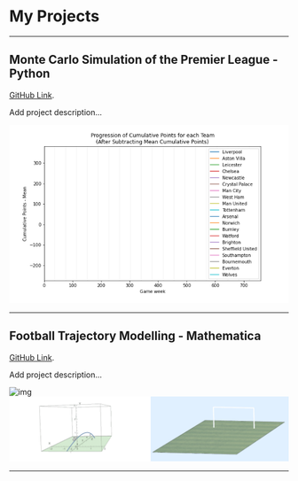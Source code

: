 # My Projects
-------------
## Monte Carlo Simulation of the Premier League - Python

[GitHub Link](https://github.com/fanahanmc/ACM40960-ProjMathsModel).

Add project description...

![img](img/pointsprogression.gif)

-------------
## Football Trajectory Modelling - Mathematica

[GitHub Link](https://github.com/fanahanmc/ACM40730-Project-Mathematica).

Add project description...

![img](img/footballgif1.gif)
![img](img/footballgif5.gif)

-------------

